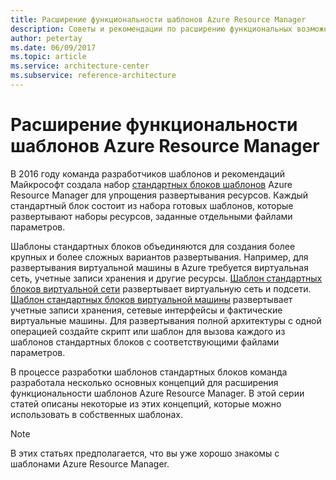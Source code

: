 ```yaml
---
title: Расширение функциональности шаблонов Azure Resource Manager
description: Советы и рекомендации по расширению функциональных возможностей шаблонов Azure Resource Manager.
author: petertay
ms.date: 06/09/2017
ms.topic: article
ms.service: architecture-center
ms.subservice: reference-architecture
---
```


# <a name="extend-azure-resource-manager-template-functionality"></a>Расширение функциональности шаблонов Azure Resource Manager

В 2016 году команда разработчиков шаблонов и рекомендаций Майкрософт создала набор [стандартных блоков шаблонов](https://github.com/mspnp/template-building-blocks/wiki) Azure Resource Manager для упрощения развертывания ресурсов. Каждый стандартный блок состоит из набора готовых шаблонов, которые развертывают наборы ресурсов, заданные отдельными файлами параметров.

Шаблоны стандартных блоков объединяются для создания более крупных и более сложных вариантов развертывания. Например, для развертывания виртуальной машины в Azure требуется виртуальная сеть, учетные записи хранения и другие ресурсы. [Шаблон стандартных блоков виртуальной сети](https://github.com/mspnp/template-building-blocks/wiki/VNet-(v1)) развертывает виртуальную сеть и подсети. [Шаблон стандартных блоков виртуальной машины](https://github.com/mspnp/template-building-blocks/wiki/Windows-and-Linux-VMs-(v1)) развертывает учетные записи хранения, сетевые интерфейсы и фактические виртуальные машины. Для развертывания полной архитектуры с одной операцией создайте скрипт или шаблон для вызова каждого из шаблонов стандартных блоков с соответствующими файлами параметров.

В процессе разработки шаблонов стандартных блоков команда разработала несколько основных концепций для расширения функциональности шаблонов Azure Resource Manager. В этой серии статей описаны некоторые из этих концепций, которые можно использовать в собственных шаблонах.

> [!NOTE]
> В этих статьях предполагается, что вы уже хорошо знакомы с шаблонами Azure Resource Manager.